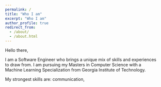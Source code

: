 ```yaml
---
permalink: /
title: "Who I am"
excerpt: "Who I am"
author_profile: true
redirect_from: 
  - /about/
  - /about.html
---
```


Hello there, 

I am a Software Engineer who brings a unique mix of skills and experiences to draw from. I am pursuing my Masters in Computer Science with a Machine Learning Specialization from Georgia Institute of Technology. 

My strongest skills are: communication, 


